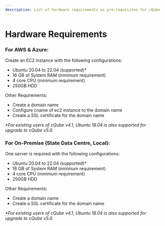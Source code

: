 ```yaml
---
description: List of hardware requirements as pre-requisites for cQube V 5.0
---
```


# Hardware Requirements

### For AWS & Azure:

Create an EC2 instance with the following configurations:

* Ubuntu 20.04 to 22.04 (supported)\*&#x20;
* 16 GB of System RAM (minimum requirement)
* 4 core CPU (minimum requirement)
* 250GB HDD

Other Requirements:

* Create a domain name
* Configure cname of ec2 instance to the domain name
* Create a SSL certificate for the domain name

_\*For existing users of cQube v4.1, Ubuntu 18.04 is also supported for upgrade to cQube v5.0._

### For On-Premise (State Data Centre, Local):

One server is required with the following configurations:

* Ubuntu 20.04 to 22.04 (supported)\*&#x20;
* 16 GB of System RAM (minimum requirement)
* 4 core CPU (minimum requirement)
* 250GB HDD

Other Requirements:

* Create a domain name
* Create a SSL certificate for the domain name

_\*For existing users of cQube v4.1, Ubuntu 18.04 is also supported for upgrade to cQube v5.0._
